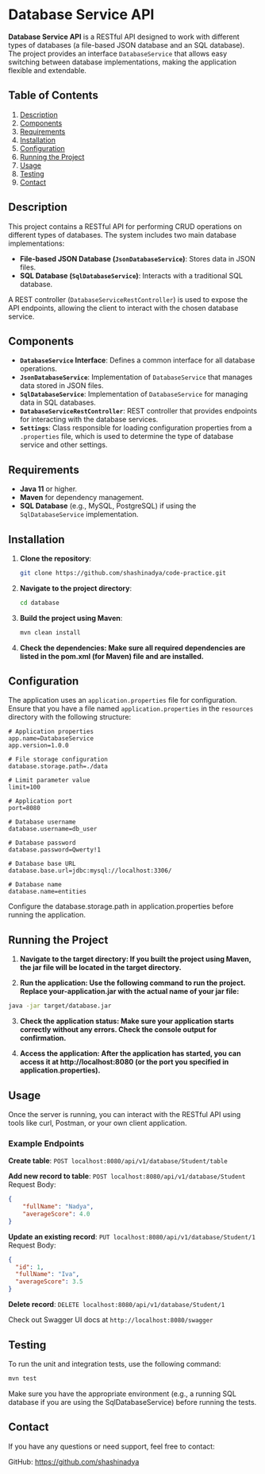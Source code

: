 # Database Service API

**Database Service API** is a RESTful API designed to work with different types of databases (a file-based JSON database and an SQL database). The project provides an interface `DatabaseService` that allows easy switching between database implementations, making the application flexible and extendable.

## Table of Contents
1. [Description](#description)
2. [Components](#components)
3. [Requirements](#requirements)
4. [Installation](#installation)
5. [Configuration](#configuration)
6. [Running the Project](#running-the-project)
7. [Usage](#usage)
8. [Testing](#testing)
9. [Contact](#contact)

## Description
This project contains a RESTful API for performing CRUD operations on different types of databases. The system includes two main database implementations:
- **File-based JSON Database (`JsonDatabaseService`)**: Stores data in JSON files.
- **SQL Database (`SqlDatabaseService`)**: Interacts with a traditional SQL database.

A REST controller (`DatabaseServiceRestController`) is used to expose the API endpoints, allowing the client to interact with the chosen database service.

## Components
- **`DatabaseService` Interface**: Defines a common interface for all database operations.
- **`JsonDatabaseService`**: Implementation of `DatabaseService` that manages data stored in JSON files.
- **`SqlDatabaseService`**: Implementation of `DatabaseService` for managing data in SQL databases.
- **`DatabaseServiceRestController`**: REST controller that provides endpoints for interacting with the database services.
- **`Settings`**: Class responsible for loading configuration properties from a `.properties` file, which is used to determine the type of database service and other settings.

## Requirements
- **Java 11** or higher.
- **Maven** for dependency management.
- **SQL Database** (e.g., MySQL, PostgreSQL) if using the `SqlDatabaseService` implementation.

## Installation
1. **Clone the repository**:
   ```bash
   git clone https://github.com/shashinadya/code-practice.git
   
2. **Navigate to the project directory**:
    ```bash
   cd database
   
3. **Build the project using Maven**:
    ```bash
   mvn clean install
   
4. **Check the dependencies: Make sure all required dependencies are listed in the pom.xml (for Maven) file and are installed.**

## Configuration
The application uses an `application.properties` file for configuration. Ensure that you have a file named `application.properties` in the `resources` directory with the following structure:

```properties
# Application properties
app.name=DatabaseService
app.version=1.0.0

# File storage configuration
database.storage.path=./data

# Limit parameter value
limit=100

# Application port
port=8080

# Database username
database.username=db_user

# Database password
database.password=Qwerty!1

# Database base URL
database.base.url=jdbc:mysql://localhost:3306/

# Database name
database.name=entities
```
Configure the database.storage.path in application.properties before running the application.

## Running the Project
1. **Navigate to the target directory: If you built the project using Maven, the jar file will be located in the target directory.**


2. **Run the application: Use the following command to run the project. Replace your-application.jar with the actual name of your jar file:**
```bash
java -jar target/database.jar
```

3. **Check the application status: Make sure your application starts correctly without any errors. Check the console output for confirmation.**


4. **Access the application: After the application has started, you can access it at http://localhost:8080 (or the port you specified in application.properties).**

## Usage
Once the server is running, you can interact with the RESTful API using tools like curl, Postman, or your own client application.

### Example Endpoints
**Create table**:
``POST localhost:8080/api/v1/database/Student/table``

**Add new record to table**:
``POST localhost:8080/api/v1/database/Student``
Request Body:
```json
{
    "fullName": "Nadya",
    "averageScore": 4.0
}
```

**Update an existing record**:
``PUT localhost:8080/api/v1/database/Student/1``
Request Body:
```json
{
  "id": 1,
  "fullName": "Iva",
  "averageScore": 3.5
}
```

**Delete record**:
``DELETE localhost:8080/api/v1/database/Student/1``

Check out Swagger UI docs at
``http://localhost:8080/swagger``

## Testing
To run the unit and integration tests, use the following command:
```bash
mvn test
```
Make sure you have the appropriate environment (e.g., a running SQL database if you are using the SqlDatabaseService) before running the tests.

## Contact
If you have any questions or need support, feel free to contact:

GitHub: https://github.com/shashinadya